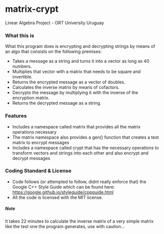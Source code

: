 # matrix-crypt
Linear Algebra Project - ORT University Uruguay

### What this is
What this program does is encrypting and decrypting strings by means of an algo that consists on the following premises:
  * Takes a message as a string and turns it into a vector as long as 40 numbers.
  * Multiplies that vector with a matrix that needs to be square and invertible.
  * Returns the encrypted message as a vector of doubles.
  * Calculates the inverse matrix by means of cofactors.
  * Decrypts the message by multiplying it with the inverse of the encryption matrix.
  * Returns the decrypted message as a string.

### Features
* Includes a namespace called matrix that provides all the matrix operations necessary
* The matrix namespace also provides a gen() function that creates a test matrix to encrypt messages
* Includes a namespace called crypt that has the necessary operations to transform vectors and strings into each other and also encrypt and decrypt messages

### Coding Standard & License
* Code follows (or attempted to follow, didnt really enforce that) the Google C++ Style Guide which can be found here: https://google.github.io/styleguide/cppguide.html
* All the code is licensed with the MIT license.

##### Note
It takes 22 minutes to calculate the inverse matrix of a very simple matrix like the test one the program generates, use with caution...
